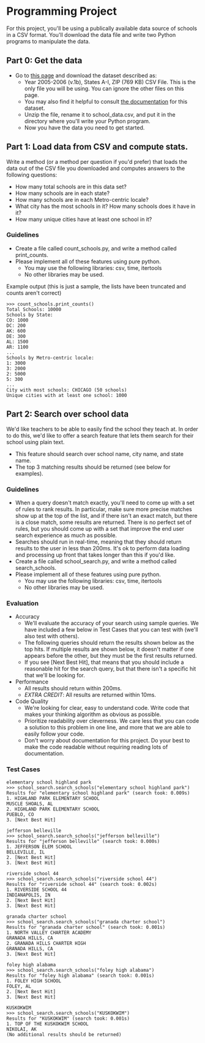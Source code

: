 # Programming Project
For this project, you'll be using a publically available data source of schools in a CSV format. You'll download the data file and write two Python programs to manipulate the data.

## Part 0: Get the data
* Go to [this page](https://nces.ed.gov/ccd/CCDLocaleCode.asp) and download the dataset described as:
    * Year 2005-2006 (v.1b), States A-I, ZIP (769 KB) CSV File. This is the only file you will be using. You can ignore the other files on this page.
    * You may also find it helpful to consult [the documentation](https://nces.ed.gov/ccd/pdf/sl051bgen.pdf) for this dataset.
    * Unzip the file, rename it to school_data.csv, and put it in the directory where you'll write your Python program.
    * Now you have the data you need to get started.

## Part 1: Load data from CSV and compute stats.
Write a method (or a method per question if you'd prefer) that loads the data out of the CSV file
you downloaded and computes answers to the following questions:
* How many total schools are in this data set?
* How many schools are in each state?
* How many schools are in each Metro-centric locale?
* What city has the most schools in it? How many schools does it have in it?
* How many unique cities have at least one school in it?
### Guidelines
* Create a file called count_schools.py, and write a method called print_counts.
* Please implement all of these features using pure python.
    * You may use the following libraries: csv, time, itertools
    * No other libraries may be used.

Example output (this is just a sample, the lists have been truncated and counts aren't
correct)
```
>>> count_schools.print_counts()
Total Schools: 10000
Schools by State:
CO: 1000
DC: 200
AK: 600
DE: 300
AL: 1500
AR: 1100
...
Schools by Metro-centric locale:
1: 3000
3: 2000
2: 5000
5: 300
...
City with most schools: CHICAGO (50 schools)
Unique cities with at least one school: 1000
```

## Part 2: Search over school data
We'd like teachers to be able to easily find the school they teach at. In order to do this, we'd like to offer a search feature that lets them search for their school using plain text.
* This feature should search over school name, city name, and state name.
* The top 3 matching results should be returned (see below for examples).

### Guidelines
* When a query doesn't match exactly, you'll need to come up with a set of rules to rank results. In particular, make sure more precise matches show up at the top of the list, and if there isn't an exact match, but there is a close match, some results are returned. There is no perfect set of rules, but you should come up with a set that improve the end user search experience as much as possible.
* Searches should run in real-time, meaning that they should return results to the user in less than 200ms. It's ok to perform data loading and processing up front that takes longer than this if you'd like.
* Create a file called school_search.py, and write a method called search_schools.
* Please implement all of these features using pure python.
    * You may use the following libraries: csv, time, itertools
    * No other libraries may be used.

### Evaluation
* Accuracy
    * We'll evaluate the accuracy of your search using sample queries. We have included a few below in Test Cases that you can test with (we'll also test with others).
    * The following queries should return the results shown below as the top hits. If multiple results are shown below, it doesn't matter if one appears before the other, but they must be the first results returned.
    * If you see [Next Best Hit], that means that you should include a reasonable hit for the search query, but that there isn't a specific hit that we'll be looking for.
* Performance
    * All results should return within 200ms.
    * *EXTRA CREDIT*: All results are returned within 10ms.
* Code Quality
    * We're looking for clear, easy to understand code. Write code that makes your thinking algorithm as obvious as possible.
    * Prioritize readability over cleverness. We care less that you can code a solution to this problem in one line, and more that we are able to easily follow your code.
    * Don't worry about documentation for this project. Do your best to make the code readable without requiring reading lots of documentation.

###  Test Cases

```
elementary school highland park
>>> school_search.search_schools("elementary school highland park")
Results for "elementary school highland park" (search took: 0.009s)
1. HIGHLAND PARK ELEMENTARY SCHOOL
MUSCLE SHOALS, AL
2. HIGHLAND PARK ELEMENTARY SCHOOL
PUEBLO, CO
3. [Next Best Hit]
```

```
jefferson belleville
>>> school_search.search_schools("jefferson belleville")
Results for "jefferson belleville" (search took: 0.000s)
1. JEFFERSON ELEM SCHOOL
BELLEVILLE, IL
2. [Next Best Hit]
3. [Next Best Hit]
```

```
riverside school 44
>>> school_search.search_schools("riverside school 44")
Results for "riverside school 44" (search took: 0.002s)
1. RIVERSIDE SCHOOL 44
INDIANAPOLIS, IN
2. [Next Best Hit]
3. [Next Best Hit]
```

```
granada charter school
>>> school_search.search_schools("granada charter school")
Results for "granada charter school" (search took: 0.001s)
1. NORTH VALLEY CHARTER ACADEMY
GRANADA HILLS, CA
2. GRANADA HILLS CHARTER HIGH
GRANADA HILLS, CA
3. [Next Best Hit]
```

```
foley high alabama
>>> school_search.search_schools("foley high alabama")
Results for "foley high alabama" (search took: 0.001s)
1. FOLEY HIGH SCHOOL
FOLEY, AL
2. [Next Best Hit]
3. [Next Best Hit]
```

```
KUSKOKWIM
>>> school_search.search_schools("KUSKOKWIM")
Results for "KUSKOKWIM" (search took: 0.001s)
1. TOP OF THE KUSKOKWIM SCHOOL
NIKOLAI, AK
(No additional results should be returned)
```
